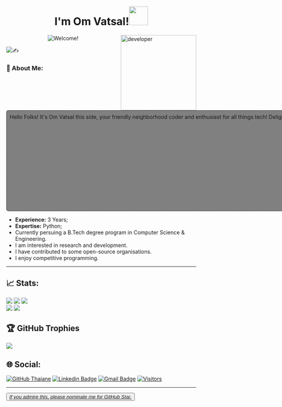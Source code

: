 <!-- ![logo](https://github.com/vishal8113/vishal8113/blob/main/enhanced.jpeg) -->
<center><h1 align="auto">I'm Om Vatsal!<img src="https://external-content.duckduckgo.com/iu/?u=https%3A%2F%2Forig00.deviantart.net%2Fab08%2Ff%2F2016%2F212%2F9%2F9%2Fdancing_eevee_by_real_angelthegamer-dac5eew.png&f=1&nofb=1&ipt=44339862e44327b56c47ff46f6d45d64f78fa148327e4323fcd375a3983f7b0e&ipo=images" width="50"></h1></center>
<img align='right' alt="developer" src="https://media.giphy.com/media/M9gbBd9nbDrOTu1Mqx/giphy.gif" width="200">
<p align="center">
  <img src="https://readme-typing-svg.herokuapp.com/?lines=नमस्ते%20(Namaste)🙏🏻,%20Nice%20to%20have%20you%20here!!;I'm%20a%20Student%20and%20Hobbyist%20Programmer.;Always%20learning%20new%20things%20and%20growing🌱!&font=Cursive&center=true&width=600&height=50&color=f75c7e&vCenter=true&size=24" alt="Welcome!">
</p>

![✍️](https://quotes-github-readme.vercel.app/api?type=horizontal&theme=radical)

### 💫 About Me:
<span style="background:grey; display:block; border-radius: 5px; border: 1px dashed #111; padding:8px; width:100vh; height:250px; overflow:scroll;" markdown="1">
  Hello Folks! It's Om Vatsal this side, your friendly neighborhood coder and enthusiast for all things tech! Delighted to welcome you to my corner of GitHub, where innovation meets collaboration. As an avid advocate for clean code and creative solutions, I'm thrilled to share my passion for software development with fellow enthusiasts like you. Join me on this exciting journey as we explore the endless possibilities of technology together. Let's code, create, and make magic happen!
  <code>🚀👨‍💻 #HappyCoding</code>
</span>

- <b>Experience:</b> 3 Years;
- <b>Expertise:</b> Python;
- Currently persuing a B.Tech degree program in Computer Science & Engineering.
- I am interested in research and development.
- I have contributed to some open-source organisations. 
- I enjoy competitive programming.

---

## 📈 Stats:
![](https://github-readme-stats.vercel.app/api?username=millow-stack&theme=blue-green&hide_border=false&include_all_commits=false&count_private=false)
![](https://github-readme-streak-stats.herokuapp.com/?user=millow-stack&currStreakNum=2FD3EB&fire=pink&sideLabels=F00&theme=nightowl)
![](https://github.com/millow-stack/github-stats-transparent/blob/output/generated/overview.svg)
<br/>
![](https://github-readme-activity-graph.vercel.app/graph?username=millow-stack&theme=dracula)
![](https://github-readme-stats.vercel.app/api/top-langs/?username=millow-stack&theme=dark&layout=compact&align=right&width=40%)

## 🏆 GitHub Trophies
![](https://github-profile-trophy.vercel.app/?username=millow-stack&theme=radical&no-frame=false&no-bg=true&margin-w=4)

## 🌐 Social:
[![GitHub Thaiane](https://img.shields.io/github/followers/millow-stack?label=follow&style=social)](https://github.com/millow-stack)
[![Linkedin Badge](https://img.shields.io/badge/-Om%20Vatsal-blue?style=flat-square&logo=Linkedin&logoColor=white&link=https://www.linkedin.com/in/om-vatsal/)](https://www.linkedin.com/in/om-vatsal/)
[![Gmail Badge](https://img.shields.io/badge/-mofficial7675@gmail.com-c14438?style=flat-square&logo=Gmail&logoColor=white&link=mailto:myofficial7675@gmail.com)](mailto:myofficial7675@gmail.com)
[![Visitors](https://visitcount.itsvg.in/api?id=millow-stack&icon=0&color=0)](https://visitcount.itsvg.in)
<hr/>
<button><a href="https://stars.github.com/nominate/"><em>If you admire this, please nominate me for GitHub Star.</em></a></button>
